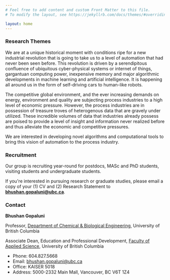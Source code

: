 ```yaml
---
# Feel free to add content and custom Front Matter to this file.
# To modify the layout, see https://jekyllrb.com/docs/themes/#overriding-theme-defaults

layout: home
---
```


<!-- ### Industries

We develop and apply machine learning techniques and data analytics tools for problem solving in different fields. We often collaborate with industry partners and other academic researchers.  -->

<!-- - Medical Biology
	- Pharmaceuticals (Amgen, Sanofi)
	- Healthcare
	- Bioengineering ([Piret Group](https://www.msl.ubc.ca/people/dr-james-piret/))
- Manufacturing
	- Refining (Parkland)
	- Pulp and Paper (Canfor)
	- Process Control and Optimization (Spartan Controls, Honeywell, [Loewen Group](https://www.math.ubc.ca/~loew/))
	- Consulting (BBA)
- Natural Resources
	- Mining (Teck, [Baldwin Group](https://www.chbe.ubc.ca/profile/susan-baldwin/))
	- Forestry 
	- Biomass ([Sokhansanj Group](https://biomass.ubc.ca/))
- Energy
	- Oil and Gas
	- Power (BCHydro)
	- Electrochemical Systems ([Wetton Group](https://www.math.ubc.ca/~wetton/), [Cao Group](https://optimal.chbe.ubc.ca/))
	- Renewables -->

### Research Themes
We are at a unique historical moment with conditions ripe for a new industrial revolution that is going to take us to a level of automation that had never been seen before. This revolution is driven by a serendipitous confluence of ubiquitous cyber-physical systems or internet of things, gargantuan computing power, inexpensive memory and major algorithmic developments in machine learning and artificial intelligence. It is happening all around us in the form of self-driving cars to human-like robots.

The competitive global environment, and the ever increasing demands on energy, environment and quality are subjecting process industries to a high level of economic pressure. However, the process industries are in possession of treasure troves of heterogenous data that are gravely under utilized. These incredible volumes of data that industries already possess are poised to provide a level of insight and information never realized before and thus alleviate the economic and competitive pressures.

We are interested in developing novel algorithms and computational tools to bring this vision of automation to the process industry.     

### Recruitment

Our group is recruiting year-round for postdocs, MASc and PhD students, visiting students and undergraduate students.

If you're interested in pursuing research or graduate studies, please email a copy of your (1) CV and (2) Research Statement to **bhushan.gopaluni@ubc.ca**.

### Contact
**Bhushan Gopaluni**

Professor, [Department of Chemical & Biological Engineering](https://chbe.ubc.ca/), University of British Columbia      

Associate Dean, Education and Professional Development, [Faculty of Applied Science](https://apsc.ubc.ca/), University of British Columbia

- Phone: 604.827.5668
- Email: bhushan.gopaluni@ubc.ca
- Office: KAISER 5018
- Address: 5000-2332 Main Mall, Vancouver, BC V6T 1Z4